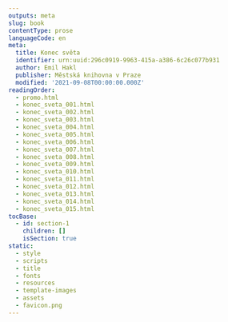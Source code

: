 ```yaml
---
outputs: meta
slug: book
contentType: prose
languageCode: en
meta:
  title: Konec světa
  identifier: urn:uuid:296c0919-9963-415a-a386-6c26c077b931
  author: Emil Hakl
  publisher: Městská knihovna v Praze
  modified: '2021-09-08T00:00:00.000Z'
readingOrder:
  - promo.html
  - konec_sveta_001.html
  - konec_sveta_002.html
  - konec_sveta_003.html
  - konec_sveta_004.html
  - konec_sveta_005.html
  - konec_sveta_006.html
  - konec_sveta_007.html
  - konec_sveta_008.html
  - konec_sveta_009.html
  - konec_sveta_010.html
  - konec_sveta_011.html
  - konec_sveta_012.html
  - konec_sveta_013.html
  - konec_sveta_014.html
  - konec_sveta_015.html
tocBase:
  - id: section-1
    children: []
    isSection: true
static:
  - style
  - scripts
  - title
  - fonts
  - resources
  - template-images
  - assets
  - favicon.png
---
```

